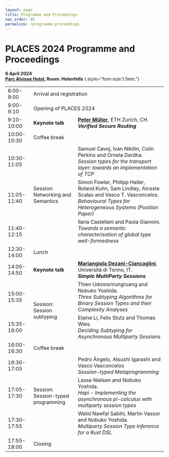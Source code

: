 ```yaml
---
layout: page
title: Programme and Proceedings
nav_order: 40
permalink: /programme-proceedings
---
```


# PLACES 2024 Programme and Proceedings

<!--
{: .proceedings }
The PLACES 2023 proceedings are published in [volume 378 of EPTCS](http://doi.org/10.4204/EPTCS.378).
-->

**6 April 2024**<br>
**[Parc Alvisse Hotel](https://maps.app.goo.gl/7JXZ9afgpbw4zPk86), Room: Holenfells**
{:style="font-size:1.5em;"}

<table id="programme">
    <tr>
        <td class="time">8:00-9:00</td>
        <td colspan="2">Arrival and registration</td>
    </tr>
    <tr>
        <td class="time">9:00-9:10</td>
        <td colspan="2">Opening of PLACES 2024</td>
    </tr>
    <tr class="keynote">
        <td class="time">9:10-10:00</td>
        <td><strong>Keynote talk</strong></td>
        <td>
          <strong><a href="http://www.pm.inf.ethz.ch/people/personal/pmueller-pers.html">Peter Müller</a></strong>,
          ETH Zurich, CH.<br>
          <strong><em>Verified Secure Routing</em></strong>
        </td>
    </tr>
    <tr class="break">
        <td class="time">10:00-10:30</td>
        <td colspan="2">Coffee break</td>
    </tr>
    <tr>
        <td class="time">10:30-11:05</td>
        <td rowspan="3">Session:<br>Networking and Semantics</td>
        <td>
          Samuel Cavoj, Ivan Nikitin, Colin Perkins and Ornela Dardha.<br>
          <em>Session types for the transport layer: towards an implementation of TCP</em>
        </td>
    </tr>
    <tr>
        <td class="time">11:05-11:40</td>
        <td>
          Simon Fowler, Philipp Haller, Roland Kuhn, Sam Lindley, Alceste Scalas and Vasco T. Vasconcelos.<br>
          <em>Behavioural Types for Heterogeneous Systems (Position Paper)</em>
        </td>
    </tr>
    <tr>
        <td class="time">11:40-12:15</td>
        <td>
          Ilaria Castellani and Paola Giannini.<br>
          <em>Towards a semantic characterisation of global type well-formedness</em>
        </td>
    </tr>
    <tr class="break">
        <td class="time">12:30-14:00</td>
        <td colspan="2">Lunch</td>
    </tr>
    <tr class="keynote">
        <td class="time">14:00-14:50</td>
        <td><strong>Keynote talk</strong></td>
        <td>
          <strong><a href="http://www.di.unito.it/~dezani/">Mariangiola Dezani-Ciancaglini</a></strong>,
          Università di Torino, IT.<br>
          <strong><em>Simple MultiParty Sessions</em></strong>
        </td>
    </tr>
    <tr>
        <td class="time">15:00-15:35</td>
        <td rowspan="2">Session:<br>Session subtyping</td>
        <td>
          Thien Udomsrirungruang and Nobuko Yoshida.<br>
          <em>Three Subtyping Algorithms for Binary Session Types and their Complexity Analyses</em>
        </td>
    </tr>
    <tr>
        <td class="time">15:35-16:00</td>
        <td>
          Elaine Li, Felix Stutz and Thomas Wies.<br>
          <em> Deciding Subtyping for Asynchronous Multiparty Sessions</em>
        </td>
    </tr>
    <tr class="break">
        <td class="time">16:00-16:30</td>
        <td colspan="2">Coffee break</td>
    </tr>
    <tr>
        <td class="time">16:30-17:05</td>
        <td rowspan="3">Session:<br>Session-typed programming</td>
        <td>
          Pedro Ângelo, Atsushi Igarashi and Vasco Vasconcelos<br>
          <em>Session-typed Metaprogramming</em>
        </td>
    </tr>
    <tr>
        <td class="time">17:05-17:30</td>
        <td>
          Lasse Nielsen and Nobuko Yoshida.<br>
          <em>Hapi - Implementing the asynchronous pi-calculus with multiparty session types</em>
        </td>
    </tr>
    <tr>
        <td class="time">17:30-17:55</td>
        <td>
          Walid Nawfal Sabihi, Martin Vassor and Nobuko Yoshida.<br>
          <em>Multiparty Session Type Inference for a Rust DSL</em>
        </td>
    </tr>
    <tr>
        <td class="time">17:55-18:00</td>
        <td>Closing</td>
    </tr>
</table>

